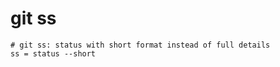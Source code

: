 # git ss

```gitconfig
# git ss: status with short format instead of full details
ss = status --short
```